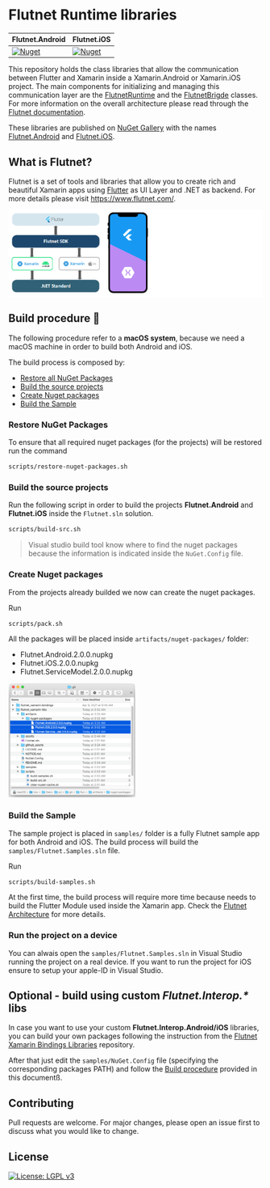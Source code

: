 # Flutnet Runtime libraries

| Flutnet.Android                                                                                             | Flutnet.iOS                                                                                         |
| ----------------------------------------------------------------------------------------------------------- | --------------------------------------------------------------------------------------------------- |
| [![Nuget](https://img.shields.io/nuget/v/Flutnet.Android)](https://www.nuget.org/packages/Flutnet.Android/) | [![Nuget](https://img.shields.io/nuget/v/Flutnet.iOS)](https://www.nuget.org/packages/Flutnet.iOS/) |

This repository holds the class libraries that allow the communication between Flutter and Xamarin inside a Xamarin.Android or Xamarin.iOS project. The main components for initializing and managing this communication layer are the [FlutnetRuntime](https://www.flutnet.com/Documentation/Reference/Flutnet-Runtime) and the [FlutnetBrigde](https://www.flutnet.com/Documentation/Reference/Flutnet-Bridge) classes. For more information on the overall architecture please read through the [Flutnet documentation](https://www.flutnet.com/Documentation/Introduction/Flutnet-Architecture).

These libraries are published on [NuGet Gallery](https://www.nuget.org/) with the names [Flutnet.Android](https://www.nuget.org/packages/Flutnet.Android/) and [Flutnet.iOS](https://www.nuget.org/packages/Flutnet.iOS/).

## What is Flutnet?

Flutnet is a set of tools and libraries that allow you to create rich and beautiful Xamarin apps using [Flutter](https://flutter.dev/) as UI Layer and .NET as backend. For more details please visit https://www.flutnet.com/.

<div style="background-color:white; padding:0%; margin-bottom: 3%;">
<img src="github_assets/how_flutnet_works_r2.png" width="35%" style="background-color:white; padding:1.2%;" />
<img src="github_assets/flutter_embedding.png" width="17.5%" style="background-color:white; padding:0px;" />
</div>

## Build procedure :hammer:

The following procedure refer to a **macOS system**, because we need a macOS machine in order to build both Android and iOS.

The build process is composed by:
 - [Restore all NuGet Packages](#restore-all-nuget-packages)
 - [Build the source projects](#build-the-source-projects)
 - [Create Nuget packages](#create-nuget-packages)
 - [Build the Sample](#build-the-sample)

### Restore NuGet Packages

To ensure that all required nuget packages (for the projects) will be restored run the command

```sh
scripts/restore-nuget-packages.sh
```

### Build the source projects

Run the following script in order to build the projects **Flutnet.Android** and **Flutnet.iOS** inside the `Flutnet.sln` solution.

```sh
scripts/build-src.sh
```

>Visual studio build tool know where to find the nuget packages because the information is indicated inside the `NuGet.Config` file.

### Create Nuget packages

From the projects already builded we now can create the nuget packages.

Run
```sh
scripts/pack.sh
```

All the packages will be placed inside `artifacts/nuget-packages/` folder:
- Flutnet.Android.2.0.0.nupkg
- Flutnet.iOS.2.0.0.nupkg
- Flutnet.ServiceModel.2.0.0.nupkg

<img src="github_assets/packages.png" width="50%" />

### Build the Sample

The sample project is placed in `samples/` folder is a fully Flutnet sample app for both Android and iOS. The build process will build the `samples/Flutnet.Samples.sln` file.

Run
```sh
scripts/build-samples.sh
```

At the first time, the build process will require more time because needs to build the Flutter Module used inside the Xamarin app. Check the [Flutnet Architecture](https://www.flutnet.com/Documentation/Introduction/Flutnet-Architecture) for more details.

### Run the project on a device

You can alwais open the `samples/Flutnet.Samples.sln` in Visual Studio running the project on a real device. If you want to run the project for iOS ensure to setup your apple-ID in Visual Studio.

## Optional - build using custom _Flutnet.Interop.*_ libs

In case you want to use your custom **Flutnet.Interop.Android/iOS** libraries, you can build your own packages following the instruction from the [Flutnet Xamarin Bindings Libraries](https://github.com/flutnet/flutnet_xamarin-bindings) repository.

After that just edit the `samples/NuGet.Config`  file (specifying the corresponding packages PATH) and follow the [Build procedure](#build-procedure-hammer) provided in this documentß.


## Contributing

Pull requests are welcome. For major changes, please open an issue first to discuss what you would like to change.

## License

[![License: LGPL v3](https://img.shields.io/badge/License-LGPL%20v3-blue.svg)](https://www.gnu.org/licenses/lgpl-3.0)